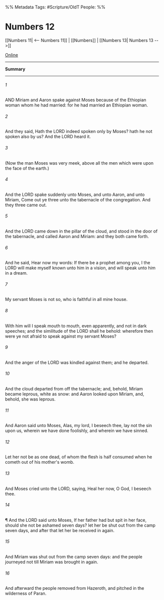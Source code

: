 

%% Metadata
Tags: #Scripture/OldT
People: 
%%
# Numbers 12
[[Numbers 11| <-- Numbers 11]] | [[Numbers]] | [[Numbers 13| Numbers 13 -->]]

[Online](https://churchofjesuschrist.org/study/scriptures/ot/num/12?lang=eng)

---
__Summary__



---

###### 1
AND Miriam and Aaron spake against Moses because of the Ethiopian woman whom he had married: for he had married an Ethiopian woman.
###### 2
And they said, Hath the LORD indeed spoken only by Moses? hath he not spoken also by us?  And the LORD heard it.
###### 3
(Now the man Moses was very meek, above all the men which were upon the face of the earth.)
###### 4
And the LORD spake suddenly unto Moses, and unto Aaron, and unto Miriam, Come out ye three unto the tabernacle of the congregation.  And they three came out.
###### 5
And the LORD came down in the pillar of the cloud, and stood in the door of the tabernacle, and called Aaron and Miriam: and they both came forth.
###### 6
And he said, Hear now my words: If there be a prophet among you, I the LORD will make myself known unto him in a vision, and will speak unto him in a dream.
###### 7
My servant Moses is not so, who is faithful in all mine house.
###### 8
With him will I speak mouth to mouth, even apparently, and not in dark speeches; and the similitude of the LORD shall he behold: wherefore then were ye not afraid to speak against my servant Moses?
###### 9
And the anger of the LORD was kindled against them; and he departed.
###### 10
And the cloud departed from off the tabernacle; and, behold, Miriam became leprous, white as snow: and Aaron looked upon Miriam, and, behold, she was leprous.
###### 11
And Aaron said unto Moses, Alas, my lord, I beseech thee, lay not the sin upon us, wherein we have done foolishly, and wherein we have sinned.
###### 12
Let her not be as one dead, of whom the flesh is half consumed when he cometh out of his mother's womb.
###### 13
And Moses cried unto the LORD, saying, Heal her now, O God, I beseech thee.
###### 14
¶ And the LORD said unto Moses, If her father had but spit in her face, should she not be ashamed seven days?  let her be shut out from the camp seven days, and after that let her be received in again.
###### 15
And Miriam was shut out from the camp seven days: and the people journeyed not till Miriam was brought in again.
###### 16
And afterward the people removed from Hazeroth, and pitched in the wilderness of Paran.



